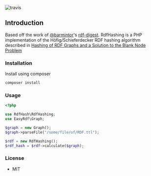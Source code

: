 ![travis](https://api.travis-ci.org/whikloj/RdfHashing.svg?branch=master)

## Introduction

Based off the work of [@barmintor](https://github.com/barmintor)'s [rdf-digest](https://github.com/barmintor/rdf-digest).
RdfHashing is a PHP implementation of the Höfig/Schieferdecker RDF hashing algorithm described in [Hashing of RDF Graphs
and a Solution to the Blank Node Problem](http://ceur-ws.org/Vol-1259/method2014_submission_1.pdf)

### Installation

Install using composer
```bash
composer install
```

### Usage

```php
<?php

use RdfHash\RdfHashing;
use EasyRdf\Graph;

$graph = new Graph();
$graph->parseFile("/some/file/of/RDF.ttl");

$rdf = new RdfHashing();
$rdf_hash = $rdf->calculate($graph);
```

### License

* MIT
 